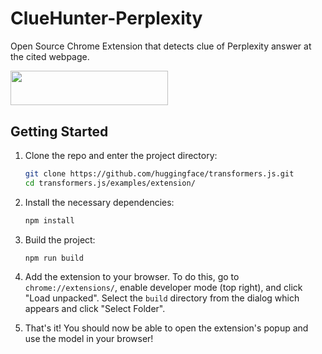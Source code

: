 # ClueHunter-Perplexity
Open Source Chrome Extension that detects clue of Perplexity answer at the cited webpage.

<img src=https://github.com/user-attachments/assets/4f446e3e-d237-458c-a39d-740515cb6a1d width="251.5" height="55.2"/>

## Getting Started
1. Clone the repo and enter the project directory:
    ```bash
    git clone https://github.com/huggingface/transformers.js.git
    cd transformers.js/examples/extension/
    ```
1. Install the necessary dependencies:
    ```bash
    npm install 
    ```

1. Build the project:
    ```bash
    npm run build 
    ```

1. Add the extension to your browser. To do this, go to `chrome://extensions/`, enable developer mode (top right), and click "Load unpacked". Select the `build` directory from the dialog which appears and click "Select Folder".

1. That's it! You should now be able to open the extension's popup and use the model in your browser!
